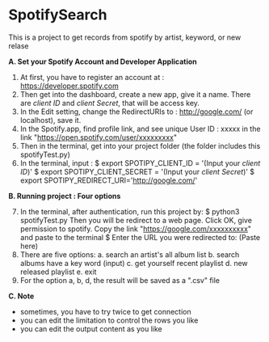 # SpotifySearch
This is a project to get records from spotify by artist, keyword, or new relase

**A. Set your Spotify Account and Developer Application**

1. At first, you have to register an account at : https://developer.spotify.com
2. Then get into the dashboard, create a new app, give it a name. There are *client ID* and *client Secret*, that will be access key.
3. In the Edit setting, change the RedirectURIs to : http://google.com/ (or localhost), save it.
4. In the Spotify.app, find profile link, and see unique User ID : xxxxx in the link "https://open.spotify.com/user/xxxxxxxxx"
5. Then in the terminal, get into your project folder (the folder includes this spotifyTest.py)
6. In the terminal, input :
        $ export SPOTIPY_CLIENT_ID = '(Input your *client ID*)'
        $ export SPOTIPY_CLIENT_SECRET = '(Input your *client Secret*)'
        $ export SPOTIPY_REDIRECT_URI='http://google.com/'

**B. Running project : Four options**

7. In the terminal, after authentication, run this project by:
        $ python3 spotifyTest.py
   Then you will be redirect to a web page.
   Click OK, give permission to spotify.
   Copy the link "https://google.com/xxxxxxxxxx" and paste to the terminal
        $ Enter the URL you were redirected to: (Paste here)
8. There are five options:
    a. search an artist's all album list
    b. search albums have a key word (input)
    c. get yourself recent playlist
    d. new released playlist
    e. exit 
9. For the option a, b, d, the result will be saved as a ".csv" file

**C. Note**

* sometimes, you have to try twice to get connection
* you can edit the limitation to control the rows you like
* you can edit the output content as you like
